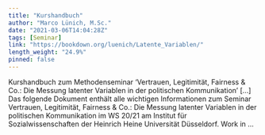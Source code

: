 ```yaml
---
title: "Kurshandbuch"
author: "Marco Lünich, M.Sc."
date: "2021-03-06T14:04:28Z"
tags: [Seminar]
link: "https://bookdown.org/luenich/Latente_Variablen/"
length_weight: "24.9%"
pinned: false
---
```


Kurshandbuch zum Methodenseminar ‘Vertrauen, Legitimität, Fairness & Co.: Die Messung latenter Variablen in der politischen Kommunikation’ [...] Das folgende Dokument enthält alle wichtigen Informationen zum Seminar Vertrauen, Legitimität, Fairness & Co.: Die Messung latenter Variablen in der politischen Kommunikation im WS 20/21 am Institut für Sozialwissenschaften der Heinrich Heine Universität Düsseldorf. Work in ...
